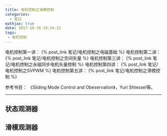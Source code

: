```yaml
---
title: 电机控制之滑模控制
categories:
  - 笔记
mathjax: true
date: 2017-10-30 19:34:12
tags: 
 - 电机控制
---
```


电机控制第一讲： {% post_link 笔记/电机控制之电磁基础 %}
电机控制第二讲： {% post_link 笔记/电机控制之空间矢量 %}
电机控制第三讲： {% post_link 笔记/电机控制之永磁同步电机矢量控制 %}
电机控制第四讲： {% post_link 笔记/电机控制之SVPWM %}
电机控制第五讲： {% post_link 笔记/电机控制之滑模控制 %}


参考书目：
《Sliding Mode Control and Obeservation》，Yuri Shtessel等。

<!-- more -->

---

## 状态观测器

## 滑模观测器
